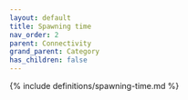 ```yaml
---
layout: default
title: Spawning time
nav_order: 2
parent: Connectivity
grand_parent: Category
has_children: false
---
```

{% include definitions/spawning-time.md %}
